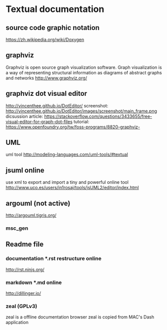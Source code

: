 # Textual documentation

## source code graphic notation

https://zh.wikipedia.org/wiki/Doxygen

## graphviz
Graphviz is open source graph visualization software. Graph visualization is a way of representing structural information as diagrams of abstract graphs and networks
http://www.graphviz.org/

## graphviz dot visual editor
http://vincenthee.github.io/DotEditor/
screenshot:
http://vincenthee.github.io/DotEditor/images/screenshot/main_frame.png
dicsussion article:
https://stackoverflow.com/questions/3433655/free-visual-editor-for-graph-dot-files
tutorial:
https://www.openfoundry.org/tw/foss-programs/8820-graphviz-

## 

## UML
uml tool
http://modeling-languages.com/uml-tools/#textual

## jsuml online
use xml to export and import
a tiny and powerful online tool
http://www.uco.es/users/in1rosaj/tools/jsUML2/editor/index.html

## argouml (not active)

http://argouml.tigris.org/

### msc_gen

## Readme file

### documentation *.rst  restructure online
http://rst.ninjs.org/

### markdown *.md online
http://dillinger.io/

### zeal (GPLv3)
zeal is a offline documentation browser
zeal is copied from MAC's Dash application